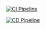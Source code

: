 [![CI Pipeline](https://github.com/ygbuil/CI-CD-GitHub-Actions/actions/workflows/ci_pipeline.yml/badge.svg?branch=dev)](https://github.com/ygbuil/CI-CD-GitHub-Actions/actions/workflows/ci_pipeline.yml)

[![CD Pipeline](https://github.com/ygbuil/CI-CD-GitHub-Actions/actions/workflows/cd_pipeline.yml/badge.svg?branch=pre_master)](https://github.com/ygbuil/CI-CD-GitHub-Actions/actions/workflows/cd_pipeline.yml)